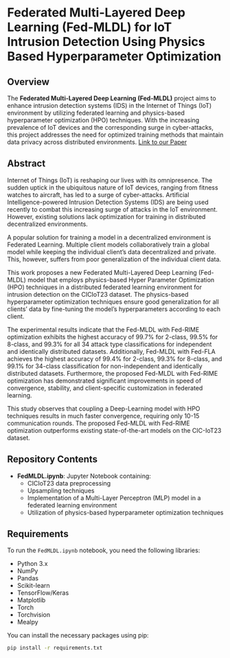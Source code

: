# Federated Multi-Layered Deep Learning (Fed-MLDL) for IoT Intrusion Detection Using Physics Based Hyperparameter Optimization

## Overview

The **Federated Multi-Layered Deep Learning (Fed-MLDL)** project aims to enhance intrusion detection systems (IDS) in the Internet of Things (IoT) environment by utilizing federated learning and physics-based hyperparameter optimization (HPO) techniques. With the increasing prevalence of IoT devices and the corresponding surge in cyber-attacks, this project addresses the need for optimized training methods that maintain data privacy across distributed environments. [Link to our Paper](https://ieeexplore.ieee.org/document/10857281)

## Abstract

Internet of Things (IoT) is reshaping our lives with its omnipresence. The sudden uptick in the ubiquitous nature of IoT devices, ranging from fitness watches to aircraft, has led to a surge of cyber-attacks. Artificial Intelligence-powered Intrusion Detection Systems (IDS) are being used recently to combat this increasing surge of attacks in the IoT environment. However, existing solutions lack optimization for training in distributed decentralized environments.

A popular solution for training a model in a decentralized environment is Federated Learning. Multiple client models collaboratively train a global model while keeping the individual client’s data decentralized and private. This, however, suffers from poor generalization of the individual client data.

This work proposes a new Federated Multi-Layered Deep Learning (Fed-MLDL) model that employs physics-based Hyper Parameter Optimization (HPO) techniques in a distributed federated learning environment for intrusion detection on the CICIoT23 dataset. The physics-based hyperparameter optimization techniques ensure good generalization for all clients’ data by fine-tuning the model’s hyperparameters according to each client.

The experimental results indicate that the Fed-MLDL with Fed-RIME optimization exhibits the highest accuracy of 99.7% for 2-class, 99.5% for 8-class, and 99.3% for all 34 attack type classifications for independent and identically distributed datasets. Additionally, Fed-MLDL with Fed-FLA achieves the highest accuracy of 99.4% for 2-class, 99.3% for 8-class, and 99.1% for 34-class classification for non-independent and identically distributed datasets. Furthermore, the proposed Fed-MLDL with Fed-RIME optimization has demonstrated significant improvements in speed of convergence, stability, and client-specific customization in federated learning.

This study observes that coupling a Deep-Learning model with HPO techniques results in much faster convergence, requiring only 10-15 communication rounds. The proposed Fed-MLDL with Fed-RIME optimization outperforms existing state-of-the-art models on the CIC-IoT23 dataset.

## Repository Contents

- **FedMLDL.ipynb**: Jupyter Notebook containing:
  - CICIoT23 data preprocessing
  - Upsampling techniques
  - Implementation of a Multi-Layer Perceptron (MLP) model in a federated learning environment
  - Utilization of physics-based hyperparameter optimization techniques


## Requirements

To run the `FedMLDL.ipynb` notebook, you need the following libraries:

- Python 3.x
- NumPy
- Pandas
- Scikit-learn
- TensorFlow/Keras
- Matplotlib
- Torch
- Torchvision
- Mealpy

You can install the necessary packages using pip:

```bash
pip install -r requirements.txt
```

